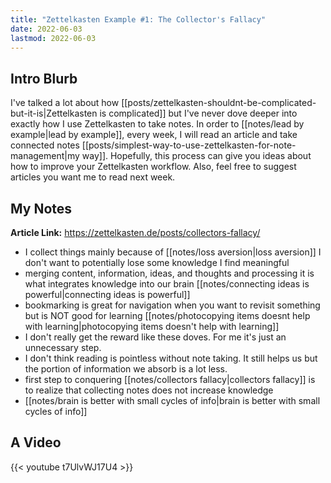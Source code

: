 ```yaml
---
title: "Zettelkasten Example #1: The Collector's Fallacy"
date: 2022-06-03
lastmod: 2022-06-03
---
```

## Intro Blurb
I've talked a lot about how [[posts/zettelkasten-shouldnt-be-complicated-but-it-is|Zettelkasten is complicated]] but I've never dove deeper into exactly how I use Zettelkasten to take notes. In order to [[notes/lead by example|lead by example]], every week, I will read an article and take connected notes [[posts/simplest-way-to-use-zettelkasten-for-note-management|my way]]. Hopefully, this process can give you ideas about how to improve your Zettelkasten workflow. Also, feel free to suggest articles you want me to read next week.

## My Notes
**Article Link:** https://zettelkasten.de/posts/collectors-fallacy/

- I collect things mainly because of [[notes/loss aversion|loss aversion]] I don't want to potentially lose some knowledge I find meaningful
- merging content, information, ideas, and thoughts and processing it is what integrates knowledge into our brain [[notes/connecting ideas is powerful|connecting ideas is powerful]]
- bookmarking is great for navigation when you want to revisit something but is NOT good for learning [[notes/photocopying items doesnt help with learning|photocopying items doesn't help with learning]]
- I don't really get the reward like these doves. For me it's just an unnecessary step.
- I don't think reading is pointless without note taking. It still helps us but the portion of information we absorb is a lot less.
- first step to conquering [[notes/collectors fallacy|collectors fallacy]] is to realize that collecting notes does not increase knowledge
- [[notes/brain is better with small cycles of info|brain is better with small cycles of info]]

## A Video
{{< youtube t7UlvWJ17U4 >}}




